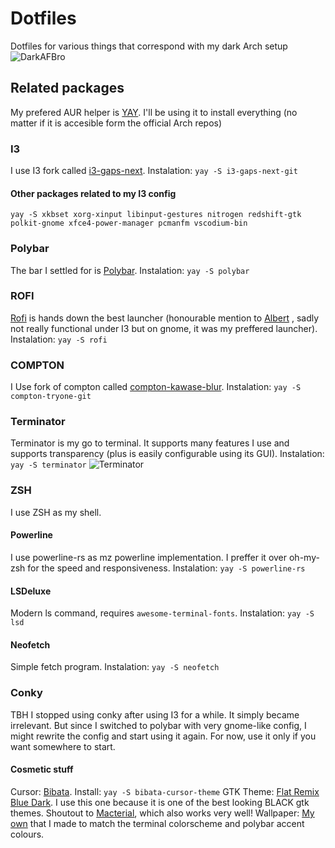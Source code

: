 Dotfiles
========

Dotfiles for various things that correspond with my dark Arch setup
![DarkAFBro](https://i.imgur.com/Jn52WBw.png "My setup")

## Related packages

My prefered AUR helper is [YAY](https://github.com/Jguer/yay "YAY"). I'll be using it to install everything (no matter if it is accesible form the official Arch repos)

### I3
I use I3 fork called [i3-gaps-next](https://github.com/Airblader/i3/tree/gaps-next "i3-gaps-next").
Instalation:
`yay -S i3-gaps-next-git`

#### Other packages related to my I3 config 
`yay -S xkbset xorg-xinput libinput-gestures nitrogen redshift-gtk polkit-gnome xfce4-power-manager pcmanfm vscodium-bin`

### Polybar
The bar I settled for is [Polybar](https://github.com/polybar/polybar "Polybar"). 
Instalation:
`yay -S polybar`

### ROFI
[Rofi](https://github.com/davatorium/rofi "Rofi") is hands down the best launcher (honourable mention to [Albert](https://github.com/albertlauncher/albert "Albert") , sadly not really functional under I3 but on gnome, it was my preffered launcher).
Instalation:
`yay -S rofi`

### COMPTON
I Use fork of compton called  [compton-kawase-blur](https://github.com/GabrielTenma/compton-kawase-blur "compton-kawase-blur"). Instalation:
`yay -S compton-tryone-git`

### Terminator
Terminator is my go to terminal. It supports many features I use and supports transparency (plus is easily configurable using its GUI). Instalation:
`yay -S terminator`
![Terminator](https://imgur.com/6IpGhzA.png "terminator")

### ZSH 
I use ZSH as my shell. 

#### Powerline
I use powerline-rs as mz powerline implementation. I preffer it over oh-my-zsh for the speed and responsiveness. Instalation: `yay -S powerline-rs`

#### LSDeluxe
Modern ls command, requires `awesome-terminal-fonts`. Instalation: `yay -S lsd`

#### Neofetch
Simple fetch program. Instalation: `yay -S neofetch`

### Conky 
TBH I stopped using conky after using I3 for a while. It simply became irrelevant. But since I switched to polybar with very gnome-like config, I might rewrite the config and start using it again. For now, use it only if you want somewhere to start.

#### Cosmetic stuff
Cursor: [Bibata](https://github.com/KaizIqbal/Bibata_Cursor "Bibata Oil"). Install: `yay -S bibata-cursor-theme`
GTK Theme: [Flat Remix Blue Dark](https://github.com/daniruiz/flat-remix-gtk "flatremix"). I use this one because it is one of the best looking BLACK gtk themes. Shoutout to [Macterial](https://github.com/mythio/macterial "Macterial"), which also works very well!
Wallpaper: [My own](https://i.imgur.com/zigb8iy.jpg "My wallpaper") that I made to match the terminal colorscheme and polybar accent colours.


